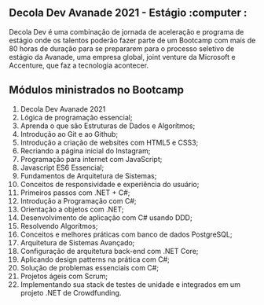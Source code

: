 ## Decola Dev Avanade 2021 - Estágio :computer :
Decola Dev é uma combinação de jornada de aceleração e programa de estágio onde os talentos poderão fazer parte de um Bootcamp com mais de 80 horas de duração para se prepararem para o processo seletivo de estágio da Avanade, uma empresa global, joint venture da Microsoft e Accenture, que faz a tecnologia acontecer.

## Módulos ministrados no Bootcamp 

1.	Decola Dev Avanade 2021
2.	Lógica de programação essencial;
3.	Aprenda o que são Estruturas de Dados e Algorítmos;
4.	Introdução ao Git e ao Github;
5.	Introdução a criação de websites com HTML5 e CSS3;
6.	Recriando a página inicial do Instagram;
7.	Programação para internet com JavaScript;
8.	Javascript ES6 Essencial;
9.	Fundamentos de Arquitetura de Sistemas;
10.	Conceitos de responsividade e experiência do usuário;
11.	Primeiros passos com .NET + C#;
12.	Introdução a Programação com C#;
13.	Orientação a objetos com .NET;
14.	Desenvolvimento de aplicação com C# usando DDD;
15.	Resolvendo Algorítmos;
16.	Conceitos e melhores práticas com banco de dados PostgreSQL;
17.	Arquitetura de Sistemas Avançado;
18.	Configuração de arquitetura back-end com .NET Core;
19.	Aplicando design patterns na prática com C#;
20.	Solução de problemas essenciais com C#;
21.	Projetos ágeis com Scrum;
22.	Implementando sua stack de testes de unidade e integrados em um projeto .NET de Crowdfunding.
